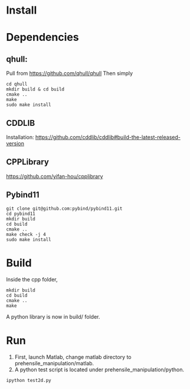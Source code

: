 # Install

# Dependencies
## qhull:
Pull from https://github.com/qhull/qhull
Then simply
```
cd qhull
mkdir build & cd build
cmake ..
make
sudo make install
```

## CDDLIB
Installation:
https://github.com/cddlib/cddlib#build-the-latest-released-version


## CPPLibrary
https://github.com/yifan-hou/cpplibrary

## Pybind11
```
git clone git@github.com:pybind/pybind11.git
cd pybind11
mkdir build
cd build
cmake ..
make check -j 4
sudo make install
```

# Build
Inside the cpp folder,
```
mkdir build
cd build
cmake ..
make
```
A python library is now in build/ folder.

# Run
1. First, launch Matlab, change matlab directory to prehensile_manipulation/matlab.
2. A python test script is located under prehensile_manipulation/python.
```
ipython test2d.py
```

